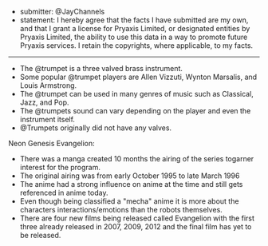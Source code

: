 * submitter: @JayChannels
* statement: I hereby agree that the facts I have submitted are my own, and that I grant a license for Pryaxis Limited, or designated entities by Pryaxis Limited, the ability to use this data in a way to promote future Pryaxis services. I retain the copyrights, where applicable, to my facts.

----

* The @trumpet is a three valved brass instrument.
* Some popular @trumpet players are Allen Vizzuti, Wynton Marsalis, and Louis Armstrong.
* The @trumpet can be used in many genres of music such as Classical, Jazz, and Pop.
* The @trumpets sound can vary depending on the player and even the instrument itself.
* @Trumpets originally did not have any valves.

Neon Genesis Evangelion:
  * There was a manga created 10 months the airing of the series togarner interest for the program.
  * The original airing was from early October 1995 to late March 1996
  * The anime had a strong influence on anime at the time and still gets referenced in anime today.
  * Even though being classified a "mecha" anime it is more about the characters interactions/emotions than the robots themselves.
  * There are four new films being released called Evangelion with the first three already released in 2007, 2009, 2012 and the final film has yet to be released.
